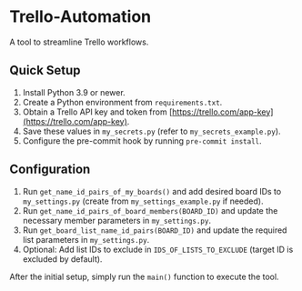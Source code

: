 # Trello-Automation

A tool to streamline Trello workflows.

## Quick Setup

1. Install Python 3.9 or newer.
2. Create a Python environment from `requirements.txt`.
3. Obtain a Trello API key and token from [https://trello.com/app-key](https://trello.com/app-key).
4. Save these values in `my_secrets.py` (refer to `my_secrets_example.py`).
5. Configure the pre-commit hook by running `pre-commit install`.

## Configuration

1. Run `get_name_id_pairs_of_my_boards()` and add desired board IDs to `my_settings.py` (create from `my_settings_example.py` if needed).
2. Run `get_name_id_pairs_of_board_members(BOARD_ID)` and update the necessary member parameters in `my_settings.py`.
3. Run `get_board_list_name_id_pairs(BOARD_ID)` and update the required list parameters in `my_settings.py`.
4. Optional: Add list IDs to exclude in `IDS_OF_LISTS_TO_EXCLUDE` (target ID is excluded by default).

After the initial setup, simply run the `main()` function to execute the tool.